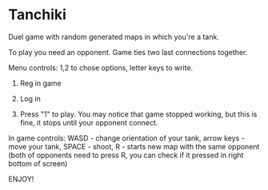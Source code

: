 # Tanchiki

Duel game with random generated maps in which you're a tank.

To play you need an opponent. Game ties two last connections together.

Menu controls: 1,2 to chose options, letter keys to write.

1. Reg in game

2. Log in

3. Press "1" to play. You may notice that game stopped working, but this is fine, it stops until your opponent connect. 

In game controls: WASD - change orientation of your tank, arrow keys - move your tank, SPACE - shoot, R - starts new map with the same opponent (both of opponents need to press R, you can check if it pressed in right bottom of screen)

ENJOY!
